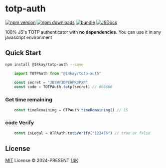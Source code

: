 <!--
 * @Description: 
 * @Author: 14K
 * @Date: 2024-04-13 11:28:12
 * @LastEditTime: 2024-04-13 18:44:24
 * @LastEditors: 14K
-->
# totp-auth

[![npm version][npm-version-src]][npm-version-href]
[![npm downloads][npm-downloads-src]][npm-downloads-href]
[![bundle][bundle-src]][bundle-href]
[![JSDocs][jsdocs-src]][jsdocs-href]

100% JS's TOTP authenticator with <strong>no dependencies.</strong> You can use it in any javascript environment


## Quick Start

```bash
npm install @14kay/totp-auth --save
```

```js
    import TOTPAuth from "@14kay/totp-auth"

    const secret = "JBSWY3DPEHPK3PXP"
    const code = TOTPAuth.totp(secret) // 666666
```
### Get time remaining

```js
    const timeRemaining = OTPAuth.timeRemaining() // 15
```
### code Verify

```js
    const isLegal = OTPAuth.totpVerify("123456") // true or false
```

## License

[MIT](./LICENSE) License © 2024-PRESENT [14K](https://github.com/14Kay)

<!-- Badges -->

[npm-version-src]: https://img.shields.io/npm/v/@14kay/totp-auth?style=flat&colorA=080f12&colorB=1fa669
[npm-version-href]: https://npmjs.com/package/@14kay/totp-auth
[npm-downloads-src]: https://img.shields.io/npm/dm/@14kay/totp-auth?style=flat&colorA=080f12&colorB=1fa669
[npm-downloads-href]: https://npmjs.com/package/@14kay/totp-auth
[bundle-src]: https://img.shields.io/bundlephobia/minzip/@14kay/totp-auth?style=flat&colorA=080f12&colorB=1fa669&label=minzip
[bundle-href]: https://bundlephobia.com/result?p=@14kay/totp-auth
[license-src]: https://img.shields.io/github/license/antfu/@14kay/totp-auth.svg?style=flat&colorA=080f12&colorB=1fa669
[jsdocs-src]: https://img.shields.io/badge/jsdocs-reference-080f12?style=flat&colorA=080f12&colorB=1fa669
[jsdocs-href]: https://www.jsdocs.io/package/@14kay/totp-auth